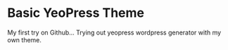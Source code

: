 # Basic YeoPress Theme

My first try on Github...
Trying out yeopress wordpress generator with my own theme.
